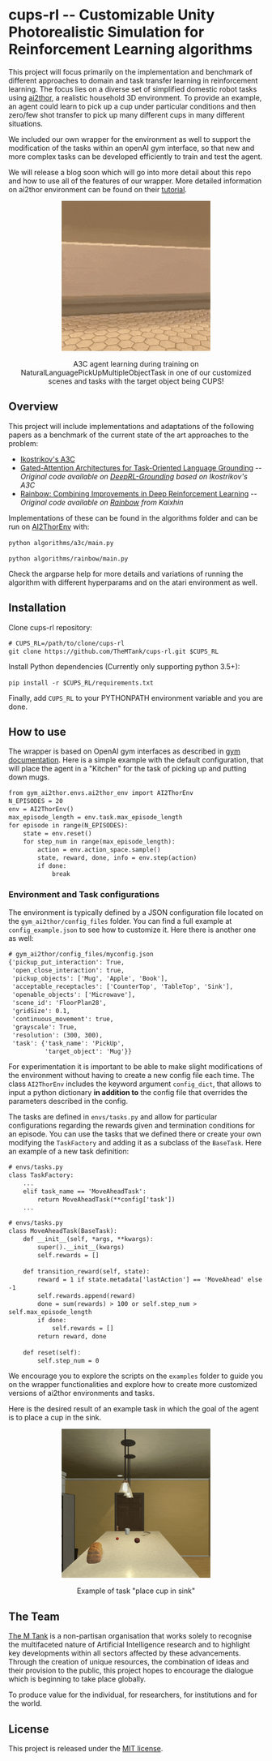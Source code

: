 # cups-rl -- Customizable Unity Photorealistic Simulation for Reinforcement Learning algorithms

This project will focus primarily on the implementation and benchmark of different approaches to 
domain and task transfer learning in reinforcement learning. The focus lies on a diverse set of 
simplified domestic robot tasks using [ai2thor](https://ai2thor.allenai.org/), a realistic household 
3D environment. To provide an example, an agent could learn to pick up a cup under particular 
conditions and then zero/few shot transfer to pick up many different cups in many different 
situations.

We included our own wrapper for the environment as well to support the modification of the tasks 
within an openAI gym interface, so that new and more complex tasks can be developed efficiently to 
train and test the agent.

We will release a blog soon which will go into more detail about this repo and how to use all of the features of our wrapper.
More detailed information on ai2thor environment can be found on their 
[tutorial](http://ai2thor.allenai.org/tutorials/installation).


<div align="center">
  <img src="docs/bowls_fp_404_compressed_gif.gif" width="294px" />
  <p>A3C agent learning during training on NaturalLanguagePickUpMultipleObjectTask in one of our customized scenes and tasks with the target object being CUPS!</p>
</div>

## Overview

This project will include implementations and adaptations of the following papers as a benchmark of 
the current state of the art approaches to the problem:

- [Ikostrikov's A3C](https://github.com/ikostrikov/pytorch-a3c)
- [Gated-Attention Architectures for Task-Oriented Language Grounding](https://arxiv.org/abs/1706.07230) 
-- *Original code available on [DeepRL-Grounding](https://github.com/devendrachaplot/DeepRL-Grounding)
based on Ikostrikov's A3C* 
- [Rainbow: Combining Improvements in Deep Reinforcement Learning](https://arxiv.org/pdf/1710.02298.pdf) 
-- *Original code available on [Rainbow](https://github.com/Kaixhin/Rainbow) from Kaixhin*


Implementations of these can be found in the algorithms folder and can be run on [AI2ThorEnv](https://arxiv.org/pdf/1710.02298.pdf) with:  

`python algorithms/a3c/main.py`

`python algorithms/rainbow/main.py`

Check the argparse help for more details and variations of running the algorithm with different 
hyperparams and on the atari environment as well.

## Installation

Clone cups-rl repository:

```
# CUPS_RL=/path/to/clone/cups-rl
git clone https://github.com/TheMTank/cups-rl.git $CUPS_RL
```

Install Python dependencies (Currently only supporting python 3.5+):

`pip install -r $CUPS_RL/requirements.txt`

Finally, add `CUPS_RL` to your PYTHONPATH environment variable and you are done.

## How to use

The wrapper is based on OpenAI gym interfaces as described in [gym documentation](https://gym.openai.com/docs/).
Here is a simple example with the default configuration, that will place the agent in a "Kitchen" 
for the task of picking up and putting down mugs. 

```
from gym_ai2thor.envs.ai2thor_env import AI2ThorEnv
N_EPISODES = 20
env = AI2ThorEnv()
max_episode_length = env.task.max_episode_length
for episode in range(N_EPISODES):
    state = env.reset()
    for step_num in range(max_episode_length):
        action = env.action_space.sample()
        state, reward, done, info = env.step(action)
        if done:
            break
```

### Environment and Task configurations

The environment is typically defined by a JSON configuration file located on the `gym_ai2thor/config_files` 
folder. You can find a full example at `config_example.json` to see how to customize it. Here there is 
another one as well:

```
# gym_ai2thor/config_files/myconfig.json
{'pickup_put_interaction': True,
 'open_close_interaction': true,
 'pickup_objects': ['Mug', 'Apple', 'Book'],
 'acceptable_receptacles': ['CounterTop', 'TableTop', 'Sink'],
 'openable_objects': ['Microwave'],
 'scene_id': 'FloorPlan28',
 'gridSize': 0.1,
 'continuous_movement': true,
 'grayscale': True,
 'resolution': (300, 300),
 'task': {'task_name': 'PickUp',
          'target_object': 'Mug'}} 
 ```
 
For experimentation it is important to be able to make slight modifications of the environment 
 without having to create a new config file each time. The class `AI2ThorEnv` includes the keyword 
 argument `config_dict`, that allows to input a python dictionary **in addition to** the config file 
 that overrides the parameters described in the config.

The tasks are defined in `envs/tasks.py` and allow for particular configurations regarding the 
rewards given and termination conditions for an episode. You can use the tasks that we defined
there or create your own modifying the `TaskFactory` and adding it as a subclass of the `BaseTask`. 
Here an example of a new task definition:

```
# envs/tasks.py
class TaskFactory:
    ...
    elif task_name == 'MoveAheadTask':
        return MoveAheadTask(**config['task'])
    ...
```

```
# envs/tasks.py
class MoveAheadTask(BaseTask):
    def __init__(self, *args, **kwargs):
        super().__init__(kwargs)
        self.rewards = []

    def transition_reward(self, state):
        reward = 1 if state.metadata['lastAction'] == 'MoveAhead' else -1 
        self.rewards.append(reward)
        done = sum(rewards) > 100 or self.step_num > self.max_episode_length
        if done:
            self.rewards = []
        return reward, done

    def reset(self):
        self.step_num = 0
``` 

We encourage you to explore the scripts on the `examples` folder to guide you on the wrapper
 functionalities and explore how to create more customized versions of ai2thor environments and 
 tasks. 

Here is the desired result of an example task in which the goal of the agent is to place a cup in the 
sink.

<div align="center">
  <img src="docs/cup_into_sink.gif" width="294px" />
  <p>Example of task "place cup in sink"</p>
</div>


## The Team

[The M Tank](http://www.themtank.org/) is a non-partisan organisation that works solely to recognise the multifaceted 
nature of Artificial Intelligence research and to highlight key developments within all sectors affected by these 
advancements. Through the creation of unique resources, the combination of ideas and their provision to the public, 
this project hopes to encourage the dialogue which is beginning to take place globally. 

To produce value for the individual, for researchers, for institutions and for the world.

## License

This project is released under the [MIT license](https://github.com/TheMTank/cups-rl/master/LICENSE).
